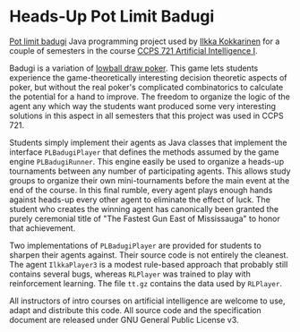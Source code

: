 # Heads-Up Pot Limit Badugi

[Pot limit badugi](https://en.wikipedia.org/wiki/Badugi) Java programming project used by [Ilkka Kokkarinen](https://www.cs.ryerson.ca/~ikokkari/) for a couple of semesters in the course [CCPS 721 Artificial Intelligence I](https://github.com/ikokkari/AI).

Badugi is a variation of [lowball draw poker](https://en.wikipedia.org/wiki/Lowball_(poker)). This game lets students experience the game-theoretically interesting decision theoretic aspects of poker, but without the real poker's complicated combinatorics to calculate the potential for a hand to improve. The freedom to organize the logic of the agent any which way the students want produced some very interesting solutions in this aspect in all semesters that this project was used in CCPS 721.

Students simply implement their agents as Java classes that implement the interface `PLBadugiPlayer` that defines the methods assumed by the game engine `PLBadugiRunner`. This engine easily be used to organize a heads-up tournaments between any number of participating agents. This allows study groups to organize their own mini-tournaments before the main event at the end of the course. In this final rumble, every agent plays enough hands against heads-up every other agent to eliminate the effect of luck. The student who creates the winning agent has canonically been granted the  purely ceremonial title of "The Fastest Gun East of Mississauga" to honor that achievement.

Two implementations of `PLBadugiPlayer` are provided for students to sharpen their agents against. Their source code is not entirely the cleanest. The agent `IlkkaPlayer3` is a modest rule-based approach that probably still contains several bugs, whereas `RLPlayer` was trained to play with reinforcement learning. The file `tt.gz` contains the data used by `RLPlayer`.

All instructors of intro courses on artificial intelligence are welcome to use, adapt and distribute this code. All source code and the specification document are released under GNU General Public License v3.

